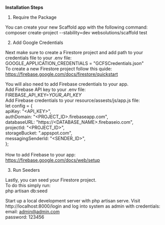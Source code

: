 <b>Installation Steps</b>

1. Require the Package

You can create your new Scaffold app with the following command:</br>
composer create-project --stability=dev websolutions/scaffold test

2. Add Google Credentials

Next make sure to create a Firestore project and add path to your credentials file to your .env file:</br>
GOOGLE_APPLICATION_CREDENTIALS = "GCFSCredentials.json"</br>
To create a new Firestore project follow this quide: https://firebase.google.com/docs/firestore/quickstart

You will also need to add Firebase credentials to your app.</br>
Add Firebase API key to your .env file:</br>
FIREBASE_API_KEY=<i>YOUR_API_KEY</i></br>
Add Firebase credentials to your resource/assests/js/app.js file:</br>
let config = {</br>
    apiKey: "<API_KEY>",</br>
    authDomain: "<PROJECT_ID>.firebaseapp.com",</br>
    databaseURL: "https://<DATABASE_NAME>.firebaseio.com",</br>
    projectId: "<PROJECT_ID>",</br>
    storageBucket: "<BUCKET>.appspot.com",</br>
    messagingSenderId: "<SENDER_ID>",</br>
  };</br>    
How to add Firebase to your app: https://firebase.google.com/docs/web/setup

3. Run Seeders

Lastly, you can seed your Firestore project.</br>
To do this simply run:</br>
php artisan db:seed</br>

Start up a local development server with php artisan serve. Visit http://localhost:8000/login and log into system as admin with credentials:</br>
email: admin@admin.com</br>
password: 123456</br>
